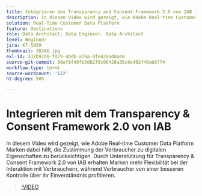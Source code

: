 ```yaml
---
title: Integrieren des Transparency and Consent Framework 2.0 von IAB in Adobe Real-time Customer Data Platform
description: In diesem Video wird gezeigt, wie Adobe Real-time Customer Data Platform Marken dabei hilft, die Zustimmung der Verbraucher zu digitalen Eigenschaften zu berücksichtigen. Durch Unterstützung für Transparency & Consent Framework 2.0 von IAB erhalten Marken mehr Flexibilität bei der Interaktion mit Verbrauchern, während Verbraucher von einer besseren Kontrolle über ihr Einverständnis profitieren.
solution: Real-Time Customer Data Platform
feature: Destinations
role: Data Architect, Data Engineer, Data Architect
level: Beginner
jira: KT-5950
thumbnail: 38346.jpg
exl-id: 337b97d0-fd29-4bdb-a79a-9fe428adaae8
source-git-commit: 00ef0f40fb3d82f0c06428a35c0e402f46ab6774
workflow-type: tm+mt
source-wordcount: '122'
ht-degree: 50%

---
```


# Integrieren mit dem Transparency &amp; Consent Framework 2.0 von IAB

In diesem Video wird gezeigt, wie Adobe Real-time Customer Data Platform Marken dabei hilft, die Zustimmung der Verbraucher zu digitalen Eigenschaften zu berücksichtigen. Durch Unterstützung für Transparency &amp; Consent Framework 2.0 von IAB erhalten Marken mehr Flexibilität bei der Interaktion mit Verbrauchern, während Verbraucher von einer besseren Kontrolle über ihr Einverständnis profitieren.

>[!VIDEO](https://video.tv.adobe.com/v/38346?learn=on)
